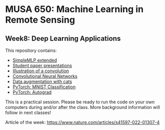# MUSA 650: Machine Learning in Remote Sensing

## Week8: Deep Learning Applications

This repository contains:

- [SimpleMLP extended](DL_Basics1_SimpleMLP_digits+fashion.ipynb)
- [Student paper presentations]()
- [Illustration of a convolution](https://setosa.io/ev/image-kernels)
- [Convolutional Neural Networks](DLBasics_SimpleCNN.ipynb)
- [Data augmentation with cats](DLBasics_KerasDataAugmentation.ipynb)
- [PyTorch: MNIST Classification](https://pytorch.org/tutorials/beginner/basics/quickstart_tutorial.html)
- [PyTorch: Autograd](https://pytorch.org/tutorials/beginner/basics/autogradqs_tutorial.html)

    
This is a practical session. Please be ready to run the code on your own 
computers during and/or after the class. More background information will follow 
in next classes!

Article of the week:  https://www.nature.com/articles/s41597-022-01307-4
